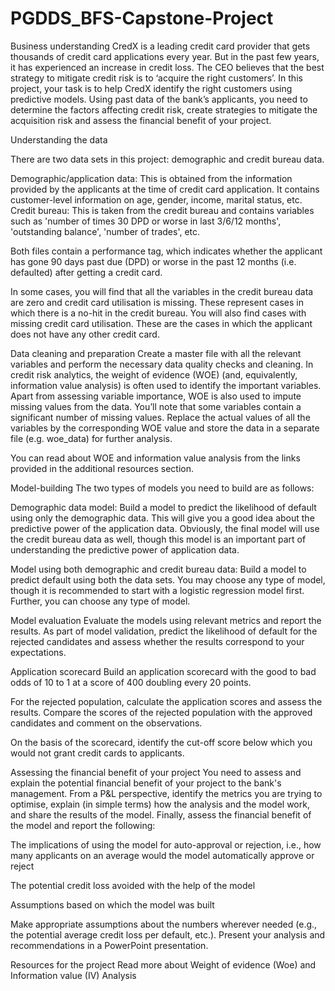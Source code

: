 # PGDDS_BFS-Capstone-Project
Business understanding 
CredX is a leading credit card provider that gets thousands of credit card applications every year. But in the past few years, it has experienced an increase in credit loss. The CEO believes that the best strategy to mitigate credit risk is to ‘acquire the right customers’.     In this project, your task is to help CredX identify the right customers using predictive models. Using past data of the bank’s applicants, you need to determine the factors affecting credit risk, create strategies to mitigate the acquisition risk and assess the financial benefit of your project.   

Understanding the data

There are two data sets in this project: demographic and credit bureau data.  

Demographic/application data: This is obtained from the information provided by the applicants at the time of credit card application. It contains customer-level information on age, gender, income, marital status, etc.
Credit bureau: This is taken from the credit bureau and contains variables such as 'number of times 30 DPD or worse in last 3/6/12 months', 'outstanding balance', 'number of trades', etc.

Both files contain a performance tag, which indicates whether the applicant has gone 90 days past due (DPD) or worse in the past 12 months (i.e. defaulted) after getting a credit card.

In some cases, you will find that all the variables in the credit bureau data are zero and credit card utilisation is missing. These represent cases in which there is a no-hit in the credit bureau. You will also find cases with missing credit card utilisation. These are the cases in which the applicant does not have any other credit card.

Data cleaning and preparation
Create a master file with all the relevant variables and perform the necessary data quality checks and cleaning. In credit risk analytics, the weight of evidence (WOE) (and, equivalently, information value analysis) is often used to identify the important variables. Apart from assessing variable importance, WOE is also used to impute missing values from the data. You’ll note that some variables contain a significant number of missing values. Replace the actual values of all the variables by the corresponding WOE value and store the data in a separate file (e.g. woe_data) for further analysis.   

You can read about WOE and information value analysis from the links provided in the additional resources section.  

Model-building
The two types of models you need to build are as follows:

Demographic data model: Build a model to predict the likelihood of default using only the demographic data. This will give you a good idea about the predictive power of the application data. Obviously, the final model will use the credit bureau data as well, though this model is an important part of understanding the predictive power of application data.

Model using both demographic and credit bureau data: Build a model to predict default using both the data sets. You may choose any type of model, though it is recommended to start with a logistic regression model first. Further, you can choose any type of model.

Model evaluation
Evaluate the models using relevant metrics and report the results. As part of model validation, predict the likelihood of default for the rejected candidates and assess whether the results correspond to your expectations. 

Application scorecard
Build an application scorecard with the good to bad odds of 10 to 1 at a score of 400 doubling every 20 points.

For the rejected population, calculate the application scores and assess the results. Compare the scores of the rejected population with the approved candidates and comment on the observations.

On the basis of the scorecard, identify the cut-off score below which you would not grant credit cards to applicants.

Assessing the financial benefit of your project
You need to assess and explain the potential financial benefit of your project to the bank's management. From a P&L perspective, identify the metrics you are trying to optimise, explain (in simple terms) how the analysis and the model work, and share the results of the model. Finally, assess the financial benefit of the model and report the following:

The implications of using the model for auto-approval or rejection, i.e., how many applicants on an average would the model automatically approve or reject

The potential credit loss avoided with the help of the model

Assumptions based on which the model was built 

Make appropriate assumptions about the numbers wherever needed (e.g., the potential average credit loss per default, etc.). Present your analysis and recommendations in a PowerPoint presentation.   

Resources for the project
Read more about Weight of evidence (Woe) and Information value (IV) Analysis

